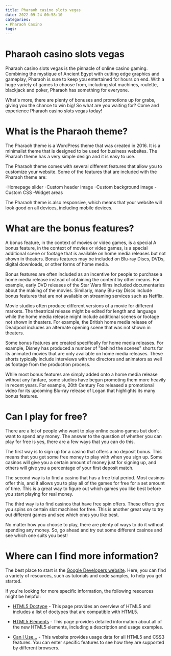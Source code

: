 ```yaml
---
title: Pharaoh casino slots vegas 
date: 2022-09-24 00:58:10
categories:
- Pharaoh Casino
tags:
---
```



#  Pharaoh casino slots vegas 

Pharaoh casino slots vegas is the pinnacle of online casino gaming. Combining the mystique of Ancient Egypt with cutting edge graphics and gameplay, Pharaoh is sure to keep you entertained for hours on end. With a huge variety of games to choose from, including slot machines, roulette, blackjack and poker, Pharaoh has something for everyone.

What's more, there are plenty of bonuses and promotions up for grabs, giving you the chance to win big! So what are you waiting for? Come and experience Pharaoh casino slots vegas today!

#  What is the Pharaoh theme? 

The Pharaoh theme is a WordPress theme that was created in 2016. It is a minimalist theme that is designed to be used for business websites. The Pharaoh theme has a very simple design and it is easy to use.

The Pharaoh theme comes with several different features that allow you to customize your website. Some of the features that are included with the Pharaoh theme are:

-Homepage slider
-Custom header image
-Custom background image
-Custom CSS
-Widget areas

The Pharaoh theme is also responsive, which means that your website will look good on all devices, including mobile devices.

#  What are the bonus features? 

A bonus feature, in the context of movies or video games, is a special A bonus feature, in the context of movies or video games, is a special
additional scene or footage that is available on home media releases but not
shown in theaters. Bonus features may be included on Blu-ray Discs, DVDs,
digital downloads, or other forms of home media.

Bonus features are often included as an incentive for people to purchase a home media release instead of obtaining the content by other means. For example, early DVD releases of the Star Wars films included documentaries about the making of the movies. Similarly, many Blu-ray Discs include bonus features that are not available on streaming services such as Netflix.

Movie studios often produce different versions of a movie for different markets. The theatrical release might be edited for length and language while the home media release might include additional scenes or footage not shown in theaters. For example, the British home media release of Deadpool includes an alternate opening scene that was not shown in theaters. 

Some bonus features are created specifically for home media releases. For example, Disney has produced a number of "behind the scenes" shorts for its animated movies that are only available on home media releases. These shorts typically include interviews with the directors and animators as well as footage from the production process. 

While most bonus features are simply added onto a home media release without any fanfare, some studios have begun promoting them more heavily in recent years. For example, 20th Century Fox released a promotional video for its upcoming Blu-ray release of Logan that highlights its many bonus features.

#  Can I play for free? 

There are a lot of people who want to play online casino games but don’t want to spend any money. The answer to the question of whether you can play for free is yes, there are a few ways that you can do this.

The first way is to sign up for a casino that offers a no deposit bonus. This means that you get some free money to play with when you sign up. Some casinos will give you a certain amount of money just for signing up, and others will give you a percentage of your first deposit match.

The second way is to find a casino that has a free trial period. Most casinos offer this, and it allows you to play all of the games for free for a set amount of time. This is a great way to figure out which games you like best before you start playing for real money.

The third way is to find casinos that have free spin offers. These offers give you spins on certain slot machines for free. This is another great way to try out different games and see which ones you like best.

No matter how you choose to play, there are plenty of ways to do it without spending any money. So, go ahead and try out some different casinos and see which one suits you best!

#  Where can I find more information?

The best place to start is the [Google Developers website](https://developers.google.com/web/). Here, you can find a variety of resources, such as tutorials and code samples, to help you get started.

If you're looking for more specific information, the following resources might be helpful:

* [HTML5 Doctype](https://www.w3schools.com/html/html5_doctype.asp) - This page provides an overview of HTML5 and includes a list of doctypes that are compatible with HTML5.

* [HTML5 Elements](https://www.w3schools.com/html/html5_elements.asp) - This page provides detailed information about all of the new HTML5 elements, including a description and usage examples.

* [Can I Use...](http://caniuse.com/) - This website provides usage data for all HTML5 and CSS3 features. You can enter specific features to see how they are supported by different browsers.